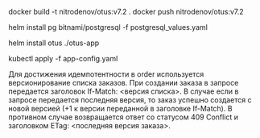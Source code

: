 docker build -t nitrodenov/otus:v7.2 . docker push nitrodenov/otus:v7.2

helm install pg bitnami/postgresql -f postgresql_values.yaml

helm install otus ./otus-app 

kubectl apply -f app-config.yaml

Для достижения идемпотентности в order используется версионирование списка заказов.
При создании заказа в запросе передается заголовок If-Match: <версия списка>. 
В случае если в запросе передается последняя версия, то заказ успешно создается с новой версией (+1 к версии переданной в заголовке If-Match). 
В противном случае возвращается ответ со статусом 409 Conflict и заголовком ETag: <последняя версия заказа>.
